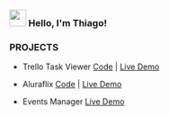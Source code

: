 ### <img src="https://media.giphy.com/media/hvRJCLFzcasrR4ia7z/giphy.gif" width="30px"> Hello, I'm Thiago!

### PROJECTS

* Trello Task Viewer [Code](https://github.com/thvitti/trello_tasker) | [Live Demo](https://trello-taskelx.gigalixirapp.com)
    
* Aluraflix [Code](https://github.com/thvitti/elixir-phoenix-react-merged) | [Live Demo](https://phx-react.herokuapp.com)

* Events Manager [Live Demo](https://rails-eventos.herokuapp.com)
  



